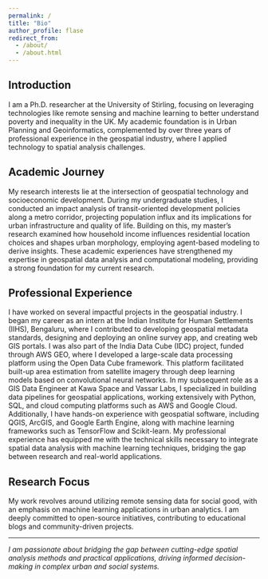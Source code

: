 ```yaml
---
permalink: /
title: "Bio"
author_profile: flase
redirect_from: 
  - /about/
  - /about.html
---
```


## Introduction

I am a Ph.D. researcher at the University of Stirling, focusing on leveraging technologies like remote sensing and machine learning to better understand poverty and inequality in the UK. My academic foundation is in Urban Planning and Geoinformatics, complemented by over three years of professional experience in the geospatial industry, where I applied technology to spatial analysis challenges.

## Academic Journey

My research interests lie at the intersection of geospatial technology and socioeconomic development. During my undergraduate studies, I conducted an impact analysis of transit-oriented development policies along a metro corridor, projecting population influx and its implications for urban infrastructure and quality of life. Building on this, my master’s research examined how household income influences residential location choices and shapes urban morphology, employing agent-based modeling to derive insights. These academic experiences have strengthened my expertise in geospatial data analysis and computational modeling, providing a strong foundation for my current research.

## Professional Experience

I have worked on several impactful projects in the geospatial industry. I began my career as an intern at the Indian Institute for Human Settlements (IIHS), Bengaluru, where I contributed to developing geospatial metadata standards, designing and deploying an online survey app, and creating web GIS portals. I was also part of the India Data Cube (IDC) project, funded through AWS GEO, where I developed a large-scale data processing platform using the Open Data Cube framework. This platform facilitated built-up area estimation from satellite imagery through deep learning models based on convolutional neural networks. In my subsequent role as a GIS Data Engineer at Kawa Space and Vassar Labs, I specialized in building data pipelines for geospatial applications, working extensively with Python, SQL, and cloud computing platforms such as AWS and Google Cloud. Additionally, I have hands-on experience with geospatial software, including QGIS, ArcGIS, and Google Earth Engine, along with machine learning frameworks such as TensorFlow and Scikit-learn. My professional experience has equipped me with the technical skills necessary to integrate spatial data analysis with machine learning techniques, bridging the gap between research and real-world applications.

## Research Focus

My work revolves around utilizing remote sensing data for social good, with an emphasis on machine learning applications in urban analytics. I am deeply committed to open-source initiatives, contributing to educational blogs and community-driven projects.

---

*I am passionate about bridging the gap between cutting-edge spatial analysis methods and practical applications, driving informed decision-making in complex urban and social systems.*
